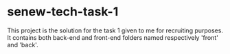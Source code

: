 # senew-tech-task-1

This project is the solution for the task 1 given to me for recruiting purposes. It contains both back-end and front-end folders named respectively 'front' and 'back'.
